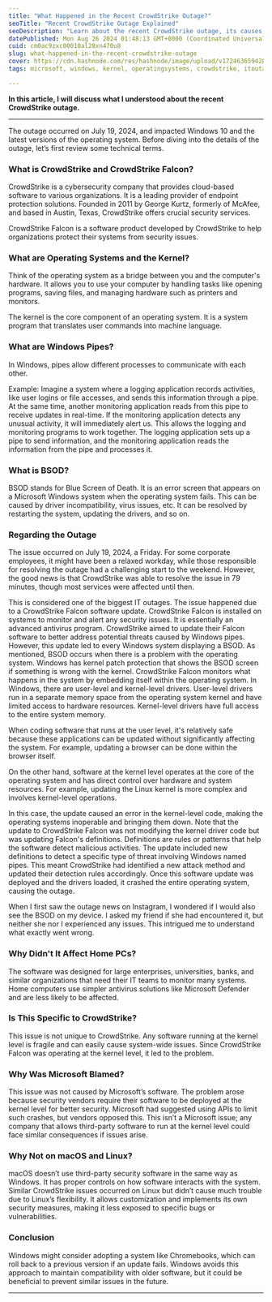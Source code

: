 ```yaml
---
title: "What Happened in the Recent CrowdStrike Outage?"
seoTitle: "Recent CrowdStrike Outage Explained"
seoDescription: "Learn about the recent CrowdStrike outage, its causes, and its impact on Windows systems. Find out why home PCs weren't affected"
datePublished: Mon Aug 26 2024 01:48:13 GMT+0000 (Coordinated Universal Time)
cuid: cm0ac9zxc00010al28xn470u8
slug: what-happened-in-the-recent-crowdstrike-outage
cover: https://cdn.hashnode.com/res/hashnode/image/upload/v1724636594286/6b759526-6ae6-41d7-b810-f2c69e95095b.webp
tags: microsoft, windows, kernel, operatingsystems, crowdstrike, itoutage

---
```


**In this article, I will discuss what I understood about the recent CrowdStrike outage.**

---

The outage occurred on July 19, 2024, and impacted Windows 10 and the latest versions of the operating system. Before diving into the details of the outage, let’s first review some technical terms.

### What is CrowdStrike and CrowdStrike Falcon?

CrowdStrike is a cybersecurity company that provides cloud-based software to various organizations. It is a leading provider of endpoint protection solutions. Founded in 2011 by George Kurtz, formerly of McAfee, and based in Austin, Texas, CrowdStrike offers crucial security services.

CrowdStrike Falcon is a software product developed by CrowdStrike to help organizations protect their systems from security issues.

### What are Operating Systems and the Kernel?

Think of the operating system as a bridge between you and the computer's hardware. It allows you to use your computer by handling tasks like opening programs, saving files, and managing hardware such as printers and monitors.

The kernel is the core component of an operating system. It is a system program that translates user commands into machine language.

### What are Windows Pipes?

In Windows, pipes allow different processes to communicate with each other.

Example: Imagine a system where a logging application records activities, like user logins or file accesses, and sends this information through a pipe. At the same time, another monitoring application reads from this pipe to receive updates in real-time. If the monitoring application detects any unusual activity, it will immediately alert us. This allows the logging and monitoring programs to work together. The logging application sets up a pipe to send information, and the monitoring application reads the information from the pipe and processes it.

### What is BSOD?

BSOD stands for Blue Screen of Death. It is an error screen that appears on a Microsoft Windows system when the operating system fails. This can be caused by driver incompatibility, virus issues, etc. It can be resolved by restarting the system, updating the drivers, and so on.

### Regarding the Outage

The issue occurred on July 19, 2024, a Friday. For some corporate employees, it might have been a relaxed workday, while those responsible for resolving the outage had a challenging start to the weekend. However, the good news is that CrowdStrike was able to resolve the issue in 79 minutes, though most services were affected until then.

This is considered one of the biggest IT outages. The issue happened due to a CrowdStrike Falcon software update. CrowdStrike Falcon is installed on systems to monitor and alert any security issues. It is essentially an advanced antivirus program. CrowdStrike aimed to update their Falcon software to better address potential threats caused by Windows pipes. However, this update led to every Windows system displaying a BSOD. As mentioned, BSOD occurs when there is a problem with the operating system. Windows has kernel patch protection that shows the BSOD screen if something is wrong with the kernel. CrowdStrike Falcon monitors what happens in the system by embedding itself within the operating system. In Windows, there are user-level and kernel-level drivers. User-level drivers run in a separate memory space from the operating system kernel and have limited access to hardware resources. Kernel-level drivers have full access to the entire system memory.

When coding software that runs at the user level, it's relatively safe because these applications can be updated without significantly affecting the system. For example, updating a browser can be done within the browser itself.

On the other hand, software at the kernel level operates at the core of the operating system and has direct control over hardware and system resources. For example, updating the Linux kernel is more complex and involves kernel-level operations.

In this case, the update caused an error in the kernel-level code, making the operating systems inoperable and bringing them down. Note that the update to CrowdStrike Falcon was not modifying the kernel driver code but was updating Falcon's definitions. Definitions are rules or patterns that help the software detect malicious activities. The update included new definitions to detect a specific type of threat involving Windows named pipes. This meant CrowdStrike had identified a new attack method and updated their detection rules accordingly. Once this software update was deployed and the drivers loaded, it crashed the entire operating system, causing the outage.

When I first saw the outage news on Instagram, I wondered if I would also see the BSOD on my device. I asked my friend if she had encountered it, but neither she nor I experienced any issues. This intrigued me to understand what exactly went wrong.

### Why Didn't It Affect Home PCs?

The software was designed for large enterprises, universities, banks, and similar organizations that need their IT teams to monitor many systems. Home computers use simpler antivirus solutions like Microsoft Defender and are less likely to be affected.

### Is This Specific to CrowdStrike?

This issue is not unique to CrowdStrike. Any software running at the kernel level is fragile and can easily cause system-wide issues. Since CrowdStrike Falcon was operating at the kernel level, it led to the problem.

### Why Was Microsoft Blamed?

This issue was not caused by Microsoft’s software. The problem arose because security vendors require their software to be deployed at the kernel level for better security. Microsoft had suggested using APIs to limit such crashes, but vendors opposed this. This isn’t a Microsoft issue; any company that allows third-party software to run at the kernel level could face similar consequences if issues arise.

### Why Not on macOS and Linux?

macOS doesn’t use third-party security software in the same way as Windows. It has proper controls on how software interacts with the system. Similar CrowdStrike issues occurred on Linux but didn’t cause much trouble due to Linux’s flexibility. It allows customization and implements its own security measures, making it less exposed to specific bugs or vulnerabilities.

### Conclusion

Windows might consider adopting a system like Chromebooks, which can roll back to a previous version if an update fails. Windows avoids this approach to maintain compatibility with older software, but it could be beneficial to prevent similar issues in the future.

---